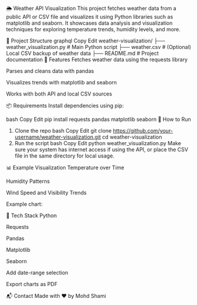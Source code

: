 🌦 Weather API Visualization
This project fetches weather data from a public API or CSV file and visualizes it using Python libraries such as matplotlib and seaborn. It showcases data analysis and visualization techniques for exploring temperature trends, humidity levels, and more.

📁 Project Structure
graphql
Copy
Edit
weather-visualization/
├── weather_visualization.py   # Main Python script
├── weather.csv                # (Optional) Local CSV backup of weather data
├── README.md                  # Project documentation
📌 Features
Fetches weather data using the requests library

Parses and cleans data with pandas

Visualizes trends with matplotlib and seaborn

Works with both API and local CSV sources

📦 Requirements
Install dependencies using pip:

bash
Copy
Edit
pip install requests pandas matplotlib seaborn
🚀 How to Run
1. Clone the repo
bash
Copy
Edit
git clone https://github.com/your-username/weather-visualization.git
cd weather-visualization
2. Run the script
bash
Copy
Edit
python weather_visualization.py
Make sure your system has internet access if using the API, or place the CSV file in the same directory for local usage.

📊 Example Visualization
Temperature over Time

Humidity Patterns

Wind Speed and Visibility Trends

Example chart:

<!-- Optional: if you upload plots -->

🧠 Tech Stack
Python

Requests

Pandas

Matplotlib

Seaborn 

 Add date-range selection

 Export charts as PDF

📬 Contact
Made with ❤️ by Mohd Shami

